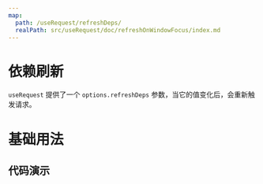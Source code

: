 ```yaml
---
map:
  path: /useRequest/refreshDeps/
  realPath: src/useRequest/doc/refreshOnWindowFocus/index.md
---
```


# 依赖刷新

`useRequest` 提供了一个 `options.refreshDeps` 参数，当它的值变化后，会重新触发请求。

# 基础用法

## 代码演示

<demo src="./demo/demo.vue"
  language="vue"
  title=""
  desc="每次参数依赖发生，都会携带参数重新发起请求">
</demo>
